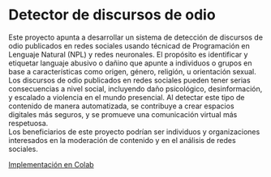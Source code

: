 # **Detector de discursos de odio**
Este proyecto apunta a desarrollar un sistema de detección de discursos de odio publicados en redes sociales usando técnicad de Programación en Lenguaje Natural (NPL) y redes neuronales. El propósito es identificar y etiquetar languaje abusivo o dañino que apunte a individuos o grupos en base a características como origen, género, religión, u orientación sexual.\
Los discursos de odio publicados en redes sociales pueden tener serias consecuencias a nivel social, incluyendo daño psicológico, desinformación, y escalado a violencia en el mundo presencial. Al detectar este tipo de contenido de manera automatizada, se contribuye a crear espacios digitales más seguros, y se promueve una comunicación virtual más respetuosa.\
Los beneficiarios de este proyecto podrían ser individuos y organizaciones interesados en la moderación de contenido y en el análisis de redes sociales.

[Implementación en Colab](https://colab.research.google.com/drive/12Yg7ICtVlZVMivxCzD_4s7xakUO8DCfN?usp=sharing)
